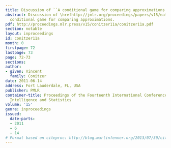 ```yaml
---
title: Discussion of ``A conditional game for comparing approximations''
abstract: Discussion of \hrefhttp://jmlr.org/proceedings/papers/v15/eaton11a.htmlA
  conditional game for comparing approximations.
pdf: http://proceedings.mlr.press/v15/conitzer11a/conitzer11a.pdf
section: notable
layout: inproceedings
id: conitzer11a
month: 0
firstpage: 72
lastpage: 73
page: 72-73
sections: 
author:
- given: Vincent
  family: Conitzer
date: 2011-06-14
address: Fort Lauderdale, FL, USA
publisher: PMLR
container-title: Proceedings of the Fourteenth International Conference on Artificial
  Intelligence and Statistics
volume: '15'
genre: inproceedings
issued:
  date-parts:
  - 2011
  - 6
  - 14
# Format based on citeproc: http://blog.martinfenner.org/2013/07/30/citeproc-yaml-for-bibliographies/
---
```

